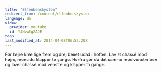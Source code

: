 ```yaml
---
title: "Elfenbenskysten"
redirect_from: /content/elfenbenskysten
language: da
video:
  provider: youtube
  id: YJNvw5g2AJE
tags:
last_modified_at: 2014-04-08T06:53:20Z
---
```


Før højre knæ lige frem og drej benet udad i hoften. Lav et chassé
mod højre, mens du klapper to gange. Herfra gør du det samme med venstre ben og
laver chassé mod venstre og klapper to gange.
